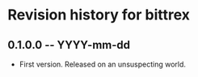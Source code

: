# Revision history for bittrex

## 0.1.0.0  -- YYYY-mm-dd

* First version. Released on an unsuspecting world.
